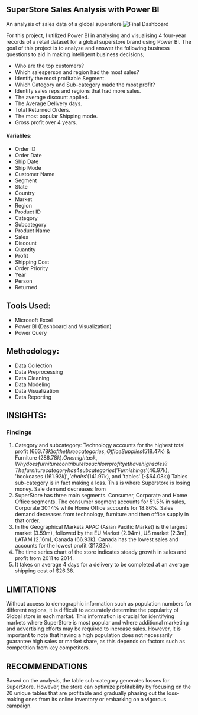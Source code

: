 ## SuperStore Sales Analysis with Power BI
An analysis of sales data of a global superstore
![Final Dashboard](https://user-images.githubusercontent.com/36298235/220062406-2dbe43f0-8255-4965-8f33-ecb6a122ccf9.JPG)



For this project, I utilized Power BI in analysing and visualising 4 four-year records of a retail dataset for a global superstore brand using Power BI.
The goal of this project is to analyze and answer the following business questions to aid in making intelligent business decisions;
- Who are the top customers?
- Which salesperson and region had the most sales?
- Identify the most profitable Segment.
- Which Category and Sub-category made the most profit?
- Identify sales reps and regions that had more sales.
- The average discount applied.
- The Average Delivery days.
- Total Returned Orders.
- The most popular Shipping mode.
- Gross profit over 4 years.
#### Variables:
- Order ID
- Order Date
- Ship Date
- Ship Mode
- Customer Name
- Segment
- State
- Country
- Market
- Region
- Product ID
- Category
- Subcategory
- Product Name
- Sales
- Discount
- Quantity
- Profit
- Shipping Cost
- Order Priority
- Year
- Person
- Returned
## Tools Used:
- Microsoft Excel
- Power BI (Dashboard and Visualization)
- Power Query
## Methodology:
- Data Collection
- Data Preprocessing
- Data Cleaning
- Data Modeling
- Data Visualization
- Data Reporting
## INSIGHTS:
### Findings
1. Category and subcategory: Technology accounts for the highest total profit ($663.78k) of the three categories, Office Supplies ($518.47k) & Furniture ($286.78k). One might ask, Why does furniture contribute to such low profit yet have high sales? The furniture category has 4 subcategories ('Furnishings' ($46.97k), 'bookcases ($161.92k)', 'chairs' ($141.97k), and 'tables' (-$64.08k)) Tables sub-category is in fact making a loss. This is where Superstore is losing money. Sale demand decreases from 
2. SuperStore has three main segments. Consumer, Corporate and Home Office segments. The consumer segment accounts for 51.5% in sales, Corporate 30.14% while Home Office accounts for 18.86%. Sales demand decreases from technology, furniture and then office supply in that order.
3. In the Geographical Markets APAC (Asian Pacific Market) is the largest market (3.59m), followed by the EU Market (2.94m), US market (2.3m), LATAM (2.16m), Canada (66.93k). Canada has the lowest sales and accounts for the lowest profit ($17.82k).
4. The time series chart of the store indicates steady growth in sales and profit from 2011 to 2014. 
5. It takes on average 4 days for a delivery to be completed at an average shipping cost of $26.38. 
## LIMITATIONS
Without access to demographic information such as population numbers for different regions, it is difficult to accurately determine the popularity of Global store in each market. This information is crucial for identifying markets where SuperStore is most popular and where additional marketing and advertising efforts may be required to increase sales. However, it is important to note that having a high population does not necessarily guarantee high sales or market share, as this depends on factors such as competition from key competitors.
## RECOMMENDATIONS
Based on the analysis, the table sub-category generates losses for SuperStore. However, the store can optimize profitability by focusing on the 20 unique tables that are profitable and gradually phasing out the loss-making ones from its online inventory or embarking on a vigorous campaign.

